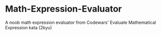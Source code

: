 # Math-Expression-Evaluator
A noob math expression evaluator from Codewars' Evaluate Mathematical Expression kata (2kyu)
